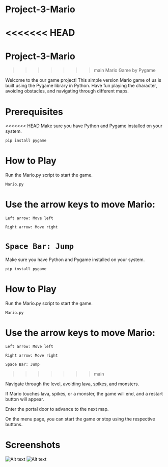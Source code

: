 # Project-3-Mario
<<<<<<< HEAD
=======
# Project-3-Mario
>>>>>>> main
Mario Game by Pygame

Welcome to the our game project! This simple version Mario game of us is built using the Pygame library in Python. Have fun playing the character, avoiding obstacles, and navigating through different maps.

# Prerequisites
<<<<<<< HEAD
Make sure you have Python and Pygame installed on your system.

```pip install pygame```

# How to Play
Run the Mario.py script to start the game.

```Mario.py```

# Use the arrow keys to move Mario:

```Left arrow: Move left```

```Right arrow: Move right```

```Space Bar: Jump```
=======

Make sure you have Python and Pygame installed on your system.

````
pip install pygame
````

# How to Play

Run the Mario.py script to start the game.

````
Mario.py
````

# Use the arrow keys to move Mario:

````
Left arrow: Move left

Right arrow: Move right

Space Bar: Jump
````
>>>>>>> main

Navigate through the level, avoiding lava, spikes, and monsters.

If Mario touches lava, spikes, or a monster, the game will end, and a restart button will appear.

Enter the portal door to advance to the next map.

On the menu page, you can start the game or stop using the respective buttons.


# Screenshots
![Alt text](Screen_Shot_2023-11-29_at_1.44.03_PM.png) 
![Alt text](Screenshot_2023-11-29_at_1.44.43_PM.png)
